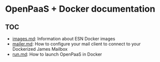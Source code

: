 # OpenPaaS + Docker documentation

## TOC

- [images.md](/images.md): Information about ESN Docker images
- [mailer.md](./mailer.md): How to configure your mail client to connect to your Dockerized James Mailbox
- [run.md](./run.md): How to launch OpenPaaS in Docker